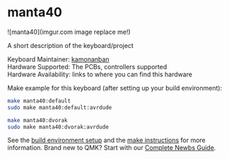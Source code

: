 # manta40

![manta40](imgur.com image replace me!)

A short description of the keyboard/project

Keyboard Maintainer: [kamonanban](https://github.com/kamonanban)  
Hardware Supported: The PCBs, controllers supported  
Hardware Availability: links to where you can find this hardware

Make example for this keyboard (after setting up your build environment):

```bash
make manta40:default
sudo make manta40:default:avrdude

make manta40:dvorak
sudo make manta40:dvorak:avrdude
```

See the [build environment setup](https://docs.qmk.fm/#/getting_started_build_tools) and the [make instructions](https://docs.qmk.fm/#/getting_started_make_guide) for more information. Brand new to QMK? Start with our [Complete Newbs Guide](https://docs.qmk.fm/#/newbs).
